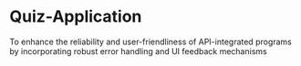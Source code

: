 # Quiz-Application
To enhance the reliability and user-friendliness of API-integrated programs by incorporating robust error handling and UI feedback mechanisms
